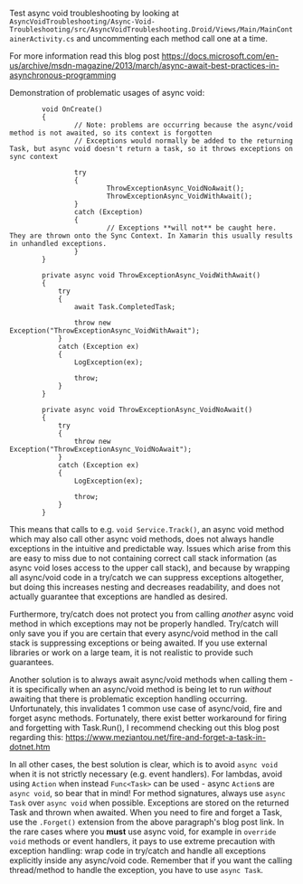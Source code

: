 Test async void troubleshooting by looking at `AsyncVoidTroubleshooting/Async-Void-Troubleshooting/src/AsyncVoidTroubleshooting.Droid/Views/Main/MainContainerActivity.cs` and uncommenting each method call one at a time. 

For more information read this blog post https://docs.microsoft.com/en-us/archive/msdn-magazine/2013/march/async-await-best-practices-in-asynchronous-programming

Demonstration of problematic usages of async void: 
```
        void OnCreate()
        {
                // Note: problems are occurring because the async/void method is not awaited, so its context is forgotten
                // Exceptions would normally be added to the returning Task, but async void doesn't return a task, so it throws exceptions on sync context
                
                try
                {
                        ThrowExceptionAsync_VoidNoAwait();
                        ThrowExceptionAsync_VoidWithAwait();
                }
                catch (Exception)
                {
                        // Exceptions **will not** be caught here. They are thrown onto the Sync Context. In Xamarin this usually results in unhandled exceptions.
                }
        }

        private async void ThrowExceptionAsync_VoidWithAwait()
        {
            try
            {
                await Task.CompletedTask;

                throw new Exception("ThrowExceptionAsync_VoidWithAwait");
            }
            catch (Exception ex)
            {
                LogException(ex);

                throw;
            }
        }

        private async void ThrowExceptionAsync_VoidNoAwait()
        {
            try
            {
                throw new Exception("ThrowExceptionAsync_VoidNoAwait");
            }
            catch (Exception ex)
            {
                LogException(ex);

                throw;
            }
        }
```

This means that calls to e.g. `void Service.Track()`, an async void method which may also call other async void methods, does not always handle exceptions in the intuitive and predictable way. Issues which arise from this are easy to miss due to not containing correct call stack information (as async void loses access to the upper call stack), and because by wrapping all async/void code in a try/catch we can suppress exceptions altogether, but doing this increases nesting and decreases readability, and does not actually guarantee that exceptions are handled as desired. 

Furthermore, try/catch does not protect you from calling *another* async void method in which exceptions may not be properly handled. Try/catch will only save you if you are certain that every async/void method in the call stack is suppressing exceptions or being awaited. If you use external libraries or work on a large team, it is not realistic to provide such guarantees.

Another solution is to always await async/void methods when calling them - it is specifically when an async/void method is being let to run *without* awaiting that there is problematic exception handling occurring. Unfortunately, this invalidates 1 common use case of async/void, fire and forget async methods. Fortunately, there exist better workaround for firing and forgetting with Task.Run(), I recommend checking out this blog post regarding this: https://www.meziantou.net/fire-and-forget-a-task-in-dotnet.htm

In all other cases, the best solution is clear, which is to avoid `async void` when it is not strictly necessary (e.g. event handlers). For lambdas, avoid using `Action` when instead `Func<Task>` can be used - async `Action`s are `async void`, so bear that in mind! For method signatures, always use `async Task` over `async void` when possible. Exceptions are stored on the returned Task and thrown when awaited. When you need to fire and forget a Task, use the `.Forget()` extension from the above paragraph's blog post link. In the rare cases where you **must** use async void, for example in `override void` methods or event handlers, it pays to use extreme precaution with exception handling: wrap code in try/catch and handle all exceptions explicitly inside any async/void code. Remember that if you want the calling thread/method to handle the exception, you have to use `async Task`.

